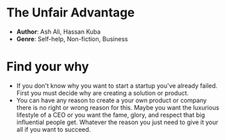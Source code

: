 # The Unfair Advantage
- **Author**: Ash Ali, Hassan Kuba
- **Genre**: Self-help, Non-fiction, Business

# Find your why
- If you don't know why you want to start a startup you've already failed. First you must decide why are creating a solution or product.
- You can have any reason to create a your own product or company there is no right or wrong reason for this. Maybe you want the luxurious lifestyle of a CEO or you want the fame, glory, and respect that big influential people get. Whatever the reason you just need to give it your all if you want to succeed.
